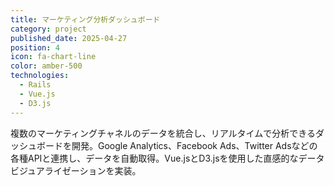 ```yaml
---
title: マーケティング分析ダッシュボード
category: project
published_date: 2025-04-27
position: 4
icon: fa-chart-line
color: amber-500
technologies:
  - Rails
  - Vue.js
  - D3.js
---
```


複数のマーケティングチャネルのデータを統合し、リアルタイムで分析できるダッシュボードを開発。Google Analytics、Facebook Ads、Twitter Adsなどの各種APIと連携し、データを自動取得。Vue.jsとD3.jsを使用した直感的なデータビジュアライゼーションを実装。
